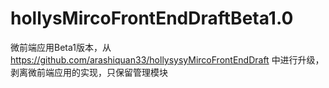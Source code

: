 # hollysMircoFrontEndDraftBeta1.0
微前端应用Beta1版本，从 https://github.com/arashiquan33/hollysysyMircoFrontEndDraft  中进行升级，剥离微前端应用的实现，只保留管理模块
